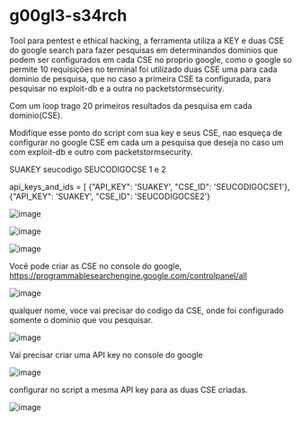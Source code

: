 # g00gl3-s34rch

Tool para pentest e ethical hacking, a ferramenta utiliza a KEY e duas CSE do google search para fazer pesquisas em determinandos dominios que podem ser configurados em cada CSE no proprio google, como o google so permite 10 requisições no terminal foi utilizado duas CSE uma para cada dominio de pesquisa, que no caso a primeira CSE ta configurada, para pesquisar no exploit-db e a outra no packetstormsecurity.

Com um loop trago 20 primeiros resultados da pesquisa em cada dominio(CSE).

Modifique esse ponto do script com sua key e seus CSE, nao esqueça de configurar no google CSE em cada um a pesquisa que deseja no caso um com exploit-db e outro com packetstormsecurity.

SUAKEY  seucodigo
SEUCODIGOCSE 1 e 2 


api_keys_and_ids = [
    {"API_KEY": 'SUAKEY', "CSE_ID": 'SEUCODIGOCSE1'},
    {"API_KEY": 'SUAKEY', "CSE_ID": 'SEUCODIGOCSE2'}



![image](https://github.com/carlosalbertotuma/g00gl3-s34rch/assets/13341724/52f0a8d2-f1eb-46ef-8fd6-8bea8b2fa523)

![image](https://github.com/carlosalbertotuma/g00gl3-s34rch/assets/13341724/d3873a68-5188-45f7-af79-9f93c693bed3)

![image](https://github.com/carlosalbertotuma/g00gl3-s34rch/assets/13341724/fd6bce2a-fe44-4145-9893-5679ec9c405f)

Você pode criar as CSE no console do google, https://programmablesearchengine.google.com/controlpanel/all

![image](https://github.com/carlosalbertotuma/g00gl3-s34rch/assets/13341724/0bb9c92b-bb00-4a43-a276-9ecbbca132ab)


qualquer nome, voce vai precisar do codigo da CSE, onde foi configurado somente o dominio que vou pesquisar.

![image](https://github.com/carlosalbertotuma/g00gl3-s34rch/assets/13341724/3fd01547-1699-4a56-942c-75934354c6f5)


Vai precisar criar uma API key no console do google

![image](https://github.com/carlosalbertotuma/g00gl3-s34rch/assets/13341724/1243bcba-1387-4a34-be46-1830fada0b78)

configurar no script a mesma API key para as duas CSE criadas.

![image](https://github.com/carlosalbertotuma/g00gl3-s34rch/assets/13341724/6f3451b2-3485-4caa-9120-874023ecd0f0)
